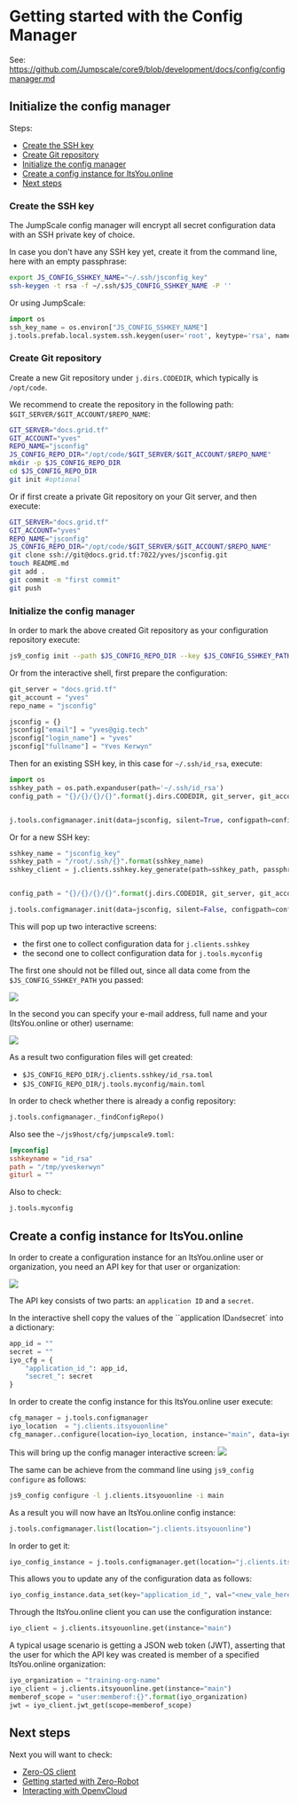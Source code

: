 # Getting started with the Config Manager 

See: https://github.com/Jumpscale/core9/blob/development/docs/config/configmanager.md


## Initialize the config manager

Steps:
- [Create the SSH key](#ssh-key)
- [Create Git repository](#git-repo)
- [Initialize the config manager](#init)
- [Create a config instance for ItsYou.online](#iyo)
- [Next steps](#next)


<a id="ssh-key"></a>

### Create the SSH key

The JumpScale config manager will encrypt all secret configuration data with an SSH private key of choice.

In case you don't have any SSH key yet, create it from the command line, here with an empty passphrase:
```bash
export JS_CONFIG_SSHKEY_NAME="~/.ssh/jsconfig_key"
ssh-keygen -t rsa -f ~/.ssh/$JS_CONFIG_SSHKEY_NAME -P ''
```

Or using JumpScale:
```python
import os
ssh_key_name = os.environ["JS_CONFIG_SSHKEY_NAME"]
j.tools.prefab.local.system.ssh.keygen(user='root', keytype='rsa', name=ssh_key_name)
```


<a id="git-repo"></a>

### Create Git repository

Create a new Git repository under `j.dirs.CODEDIR`, which typically is `/opt/code`.

We recommend to create the repository in the following path: `$GIT_SERVER/$GIT_ACCOUNT/$REPO_NAME`:
```bash
GIT_SERVER="docs.grid.tf"
GIT_ACCOUNT="yves"
REPO_NAME="jsconfig"
JS_CONFIG_REPO_DIR="/opt/code/$GIT_SERVER/$GIT_ACCOUNT/$REPO_NAME"
mkdir -p $JS_CONFIG_REPO_DIR
cd $JS_CONFIG_REPO_DIR
git init #optional
```

Or if first create a private Git repository on your Git server, and then execute:
```bash
GIT_SERVER="docs.grid.tf"
GIT_ACCOUNT="yves"
REPO_NAME="jsconfig"
JS_CONFIG_REPO_DIR="/opt/code/$GIT_SERVER/$GIT_ACCOUNT/$REPO_NAME"
git clone ssh://git@docs.grid.tf:7022/yves/jsconfig.git
touch README.md
git add .
git commit -m "first commit"
git push
```

<a id="init"></a>

### Initialize the config manager

In order to mark the above created Git repository as your configuration repository execute:
```bash
js9_config init --path $JS_CONFIG_REPO_DIR --key $JS_CONFIG_SSHKEY_PATH
``` 

Or from the interactive shell, first prepare the configuration:
```python
git_server = "docs.grid.tf"
git_account = "yves"
repo_name = "jsconfig"

jsconfig = {}
jsconfig["email"] = "yves@gig.tech"
jsconfig["login_name"] = "yves"
jsconfig["fullname"] = "Yves Kerwyn"
```

Then for an existing SSH key, in this case for `~/.ssh/id_rsa`, execute:
```python
import os
sshkey_path = os.path.expanduser(path='~/.ssh/id_rsa')
config_path = "{}/{}/{}/{}".format(j.dirs.CODEDIR, git_server, git_account, repo_name)


j.tools.configmanager.init(data=jsconfig, silent=True, configpath=config_path, keypath=sshkey_path)
```

Or for a new SSH key:
```python
sshkey_name = "jsconfig_key"
sshkey_path = "/root/.ssh/{}".format(sshkey_name)
sshkey_client = j.clients.sshkey.key_generate(path=sshkey_path, passphrase='hello')


config_path = "{}/{}/{}/{}".format(j.dirs.CODEDIR, git_server, git_account, repo_name)

j.tools.configmanager.init(data=jsconfig, silent=False, configpath=config_path, keypath=sshkey_path)
```

This will pop up two interactive screens:
- the first one to collect configuration data for `j.clients.sshkey`
- the second one to collect configuration data for `j.tools.myconfig`

The first one should not be filled out, since all data come from the `$JS_CONFIG_SSHKEY_PATH` you passed:

![](images/j.clients.sshkey.png)


In the second you can specify your e-mail address, full name and your (ItsYou.online or other) username:

![](images/j.tools.myconfig.png)


As a result two configuration files will get created:
- `$JS_CONFIG_REPO_DIR/j.clients.sshkey/id_rsa.toml`
- `$JS_CONFIG_REPO_DIR/j.tools.myconfig/main.toml`


In order to check whether there is already a config repository:
```python
j.tools.configmanager._findConfigRepo()
```

Also see the `~/js9host/cfg/jumpscale9.toml`: 
```toml
[myconfig]
sshkeyname = "id_rsa"
path = "/tmp/yveskerwyn"
giturl = ""
```

Also to check:
```python
j.tools.myconfig
```

<a id="iyo"></a>

## Create a config instance for ItsYou.online

In order to create a configuration instance for an ItsYou.online user or organization, you need an API key for that user or organization:

![](images/my_demo_key.png)

The API key consists of two parts: an `application ID` and a `secret`. 

In the interactive shell copy the values of the ``application ID` and `secret` into a dictionary: 
```python
app_id = ""
secret = ""
iyo_cfg = {
    "application_id_": app_id,
    "secret_": secret
}
```

In order to create the config instance for this ItsYou.online user execute:
```python
cfg_manager = j.tools.configmanager
iyo_location  = "j.clients.itsyouonline"
cfg_manager..configure(location=iyo_location, instance="main", data=iyo_cfg, interactive=True)
```

This will bring up the config manager interactive screen:
![](images/j.clients.itsyouonline.png)

The same can be achieve from the command line using `js9_config configure` as follows:
```bash
js9_config configure -l j.clients.itsyouonline -i main
```

As a result you will now have an ItsYou.online config instance:
```python
j.tools.configmanager.list(location="j.clients.itsyouonline")
```

In order to get it:
```python
iyo_config_instance = j.tools.configmanager.get(location="j.clients.itsyouonline", instance="main")
```

This allows you to update any of the configuration data as follows:
```python
iyo_config_instance.data_set(key="application_id_", val="<new_vale_here>", save=True)
```

Through the ItsYou.online client you can use the configuration instance:
```python
iyo_client = j.clients.itsyouonline.get(instance="main")
```

A typical usage scenario is getting a JSON web token (JWT), asserting that the user for which the API key was created is member of a specified ItsYou.online organization:
```python
iyo_organization = "training-org-name"
iyo_client = j.clients.itsyouonline.get(instance="main")
memberof_scope = "user:memberof:{}".format(iyo_organization)
jwt = iyo_client.jwt_get(scope=memberof_scope)
```

<a id="next"></a>
## Next steps

Next you will want to check:
- [Zero-OS client](14-zero-os_client.md)
- [Getting started with Zero-Robot](12-zero-robot.md)
- [Interacting with OpenvCloud](13-openvcloud.md)